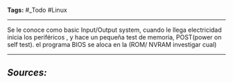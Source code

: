 **Tags:** #_Todo 
#Linux
- - -
Se le conoce como basic Input/Output system, cuando le llega electricidad inicia los periféricos , y hace un pequeña test de memoria, POST(power on self test). el programa BIOS se aloca en la (ROM/ NVRAM  investigar cual)


- - - 
## ***Sources:***